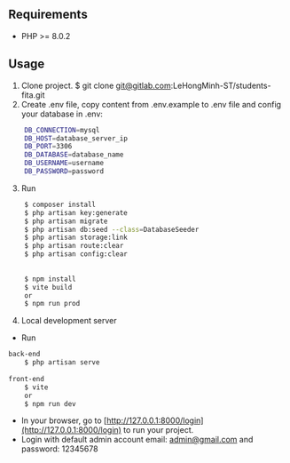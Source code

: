 ## Requirements

- PHP >= 8.0.2

## Usage

1. Clone project. $ git clone git@gitlab.com:LeHongMinh-ST/students-fita.git
2. Create .env file, copy content from .env.example to .env file and config your database in .env:

``` bash
	DB_CONNECTION=mysql
	DB_HOST=database_server_ip
	DB_PORT=3306
	DB_DATABASE=database_name
	DB_USERNAME=username
	DB_PASSWORD=password

```

3. Run

``` bash
	$ composer install
	$ php artisan key:generate
	$ php artisan migrate
	$ php artisan db:seed --class=DatabaseSeeder
	$ php artisan storage:link
	$ php artisan route:clear
	$ php artisan config:clear
	
	
	$ npm install
	$ vite build
	or
	$ npm run prod
```

4. Local development server

- Run

``` bash
back-end
	$ php artisan serve
	
front-end
	$ vite
	or
	$ npm run dev
```

- In your browser, go to [http://127.0.0.1:8000/login](http://127.0.0.1:8000/login) to run your project.
- Login with default admin account email: admin@gmail.com and password: 12345678
